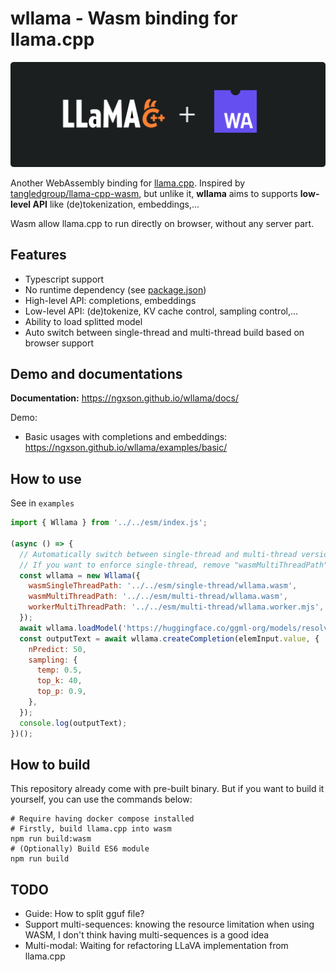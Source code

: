 # wllama - Wasm binding for llama.cpp

![](./README_banner.png)

Another WebAssembly binding for [llama.cpp](https://github.com/ggerganov/llama.cpp). Inspired by [tangledgroup/llama-cpp-wasm](https://github.com/tangledgroup/llama-cpp-wasm), but unlike it, **wllama** aims to supports **low-level API** like (de)tokenization, embeddings,...

Wasm allow llama.cpp to run directly on browser, without any server part.

## Features

- Typescript support
- No runtime dependency (see [package.json](./package.json))
- High-level API: completions, embeddings
- Low-level API: (de)tokenize, KV cache control, sampling control,...
- Ability to load splitted model
- Auto switch between single-thread and multi-thread build based on browser support

## Demo and documentations

**Documentation:** https://ngxson.github.io/wllama/docs/

Demo:
- Basic usages with completions and embeddings: https://ngxson.github.io/wllama/examples/basic/

## How to use

See in `examples`

```javascript
import { Wllama } from '../../esm/index.js';

(async () => {
  // Automatically switch between single-thread and multi-thread version based on browser support
  // If you want to enforce single-thread, remove "wasmMultiThreadPath" and "workerMultiThreadPath"
  const wllama = new Wllama({
    wasmSingleThreadPath: '../../esm/single-thread/wllama.wasm',
    wasmMultiThreadPath: '../../esm/multi-thread/wllama.wasm',
    workerMultiThreadPath: '../../esm/multi-thread/wllama.worker.mjs',
  });
  await wllama.loadModel('https://huggingface.co/ggml-org/models/resolve/main/tinyllamas/stories260K.gguf', {});
  const outputText = await wllama.createCompletion(elemInput.value, {
    nPredict: 50,
    sampling: {
      temp: 0.5,
      top_k: 40,
      top_p: 0.9,
    },
  });
  console.log(outputText);
})();
```

## How to build

This repository already come with pre-built binary. But if you want to build it yourself, you can use the commands below:

```shell
# Require having docker compose installed
# Firstly, build llama.cpp into wasm
npm run build:wasm
# (Optionally) Build ES6 module
npm run build
```

## TODO

- Guide: How to split gguf file?
- Support multi-sequences: knowing the resource limitation when using WASM, I don't think having multi-sequences is a good idea
- Multi-modal: Waiting for refactoring LLaVA implementation from llama.cpp
